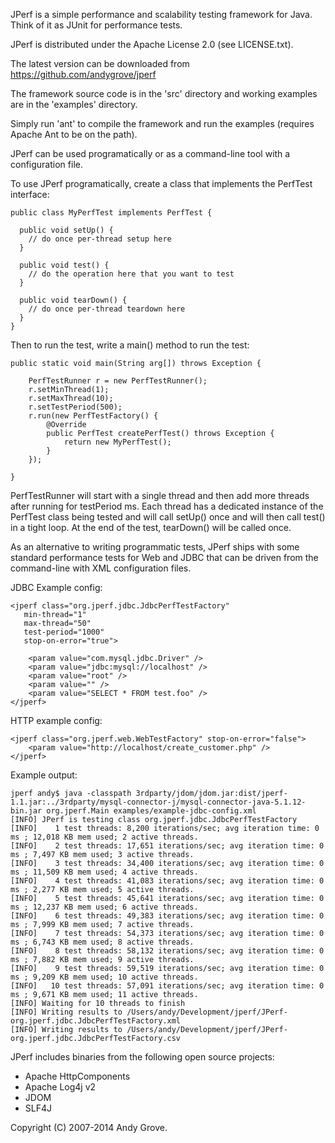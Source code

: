 JPerf is a simple performance and scalability testing framework for Java. Think of it as JUnit for performance tests.

JPerf is distributed under the Apache License 2.0 (see LICENSE.txt).

The latest version can be downloaded from https://github.com/andygrove/jperf

The framework source code is in the 'src' directory and working examples are in the 'examples' directory.

Simply run 'ant' to compile the framework and run the examples (requires Apache Ant to be on the path).

JPerf can be used programatically or as a command-line tool with a configuration file.

To use JPerf programatically, create a class that implements the PerfTest interface:

    public class MyPerfTest implements PerfTest {

      public void setUp() {
        // do once per-thread setup here
      }

      public void test() {
        // do the operation here that you want to test
      }

      public void tearDown() {
        // do once per-thread teardown here
      }
    }

Then to run the test, write a main() method to run the test:

    public static void main(String arg[]) throws Exception {

    	PerfTestRunner r = new PerfTestRunner();
        r.setMinThread(1);
        r.setMaxThread(10);
        r.setTestPeriod(500);
        r.run(new PerfTestFactory() {
            @Override
            public PerfTest createPerfTest() throws Exception {
                return new MyPerfTest();
            }
        });
        
    }

PerfTestRunner will start with a single thread and then add more threads after running for testPeriod ms. Each
thread has a dedicated instance of the PerfTest class being tested and will call setUp() once and will then call
test() in a tight loop. At the end of the test, tearDown() will be called once.

As an alternative to writing programmatic tests, JPerf ships with some standard performance tests for Web and JDBC
that can be driven from the command-line with XML configuration files.

JDBC Example config:

    <jperf class="org.jperf.jdbc.JdbcPerfTestFactory"
       min-thread="1"
       max-thread="50"
       test-period="1000"
       stop-on-error="true">

        <param value="com.mysql.jdbc.Driver" />
        <param value="jdbc:mysql://localhost" />
        <param value="root" />
        <param value="" />
        <param value="SELECT * FROM test.foo" />
    </jperf>

HTTP example config:

    <jperf class="org.jperf.web.WebTestFactory" stop-on-error="false">
        <param value="http://localhost/create_customer.php" />
    </jperf>

Example output:

    jperf andy$ java -classpath 3rdparty/jdom/jdom.jar:dist/jperf-1.1.jar:../3rdparty/mysql-connector-j/mysql-connector-java-5.1.12-bin.jar org.jperf.Main examples/example-jdbc-config.xml
    [INFO] JPerf is testing class org.jperf.jdbc.JdbcPerfTestFactory
    [INFO]    1 test threads: 8,200 iterations/sec; avg iteration time: 0 ms ; 12,018 KB mem used; 2 active threads.
    [INFO]    2 test threads: 17,651 iterations/sec; avg iteration time: 0 ms ; 7,497 KB mem used; 3 active threads.
    [INFO]    3 test threads: 34,400 iterations/sec; avg iteration time: 0 ms ; 11,509 KB mem used; 4 active threads.
    [INFO]    4 test threads: 41,083 iterations/sec; avg iteration time: 0 ms ; 2,277 KB mem used; 5 active threads.
    [INFO]    5 test threads: 45,641 iterations/sec; avg iteration time: 0 ms ; 12,237 KB mem used; 6 active threads.
    [INFO]    6 test threads: 49,383 iterations/sec; avg iteration time: 0 ms ; 7,999 KB mem used; 7 active threads.
    [INFO]    7 test threads: 54,373 iterations/sec; avg iteration time: 0 ms ; 6,743 KB mem used; 8 active threads.
    [INFO]    8 test threads: 58,132 iterations/sec; avg iteration time: 0 ms ; 7,882 KB mem used; 9 active threads.
    [INFO]    9 test threads: 59,519 iterations/sec; avg iteration time: 0 ms ; 9,209 KB mem used; 10 active threads.
    [INFO]   10 test threads: 57,091 iterations/sec; avg iteration time: 0 ms ; 9,671 KB mem used; 11 active threads.
    [INFO] Waiting for 10 threads to finish
    [INFO] Writing results to /Users/andy/Development/jperf/JPerf-org.jperf.jdbc.JdbcPerfTestFactory.xml
    [INFO] Writing results to /Users/andy/Development/jperf/JPerf-org.jperf.jdbc.JdbcPerfTestFactory.csv

JPerf includes binaries from the following open source projects:

- Apache HttpComponents
- Apache Log4j v2
- JDOM
- SLF4J

Copyright (C) 2007-2014 Andy Grove.
